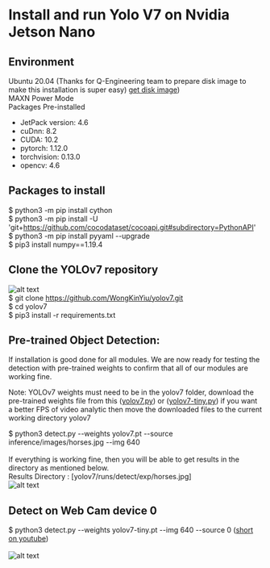 # Install and run Yolo V7 on Nvidia Jetson Nano

## Environment <br/>
Ubuntu 20.04 (Thanks for Q-Engineering team to prepare disk image to make this installation is super easy) [get disk image](https://github.com/Qengineering/Jetson-Nano-Ubuntu-20-image))<br/>
MAXN Power Mode <br/>
Packages Pre-installed <br/>
* JetPack version: 4.6 <br/>
* cuDnn: 8.2 <br/>
* CUDA: 10.2 <br/>
* pytorch: 1.12.0 <br/>
* torchvision: 0.13.0 <br/>
* opencv: 4.6 <br/>
## Packages to install <br/>
$ python3 -m pip install cython  <br/>
$ python3 -m pip install -U 'git+https://github.com/cocodataset/cocoapi.git#subdirectory=PythonAPI' <br/>
$ python3 -m pip install pyyaml --upgrade <br/>
$ pip3 install numpy==1.19.4 <br/>

## Clone the YOLOv7 repository<br/>
![alt text](https://github.com/WongKinYiu/yolov7/raw/main/figure/performance.png)<br/>
$ git clone https://github.com/WongKinYiu/yolov7.git <br/>
$ cd yolov7 <br/>
$ pip3 install -r requirements.txt <br/>

## Pre-trained Object Detection:

If installation is good done for all modules. We are now ready for testing the detection with pre-trained weights to confirm that all of our modules are working fine. <br/>

Note: YOLOv7 weights must need to be in the yolov7 folder, download the pre-trained weights file from this ([yolov7.py](https://github.com/WongKinYiu/yolov7/releases/download/v0.1/yolov7.pt)) or ([yolov7-tiny.py](https://github.com/WongKinYiu/yolov7/releases/download/v0.1/yolov7-tiny.pt)) if you want a better FPS of video analytic then move the downloaded files to the current working directory yolov7 <br/>

$ python3 detect.py --weights yolov7.pt --source inference/images/horses.jpg --img 640 <br/><br/>
If everything is working fine, then you will be able to get results in the directory as mentioned below.<br/>
Results Directory : [yolov7/runs/detect/exp/horses.jpg] <br/>
![alt text](https://github.com/theerawatramchuen/Install-Yolo-V7-on-Jetson-Nano/blob/main/horses.jpg)<br/>


## Detect on Web Cam device 0
$ python3 detect.py --weights yolov7-tiny.pt --img 640 --source 0 ([short on youtube](https://youtube.com/shorts/BMCxzT6tjfc?feature=share))<br/><br/>
![alt text](https://github.com/theerawatramchuen/Install-Yolo-V7-on-Jetson-nano/blob/main/yolov7-webcam-jetson.jpg)<br/>


